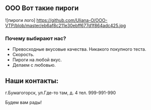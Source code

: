 ## ООО Вот такие пироги

![пироги лого] https://github.com/Uliana-O/OOO-VTP/blob/master/eb6af8c211e30ebff677d1f864adc425.jpg

###  Почему выбирают нас?

- Превосходные вкусовые качества. Никакого покупного теста.
- Скорость.
- Пироги на любой вкус.
- Делаем с любовью.

## Наши контакты:

г.Бумагогорск, ул.Где-то там, д. 4
тел. 999-991-990

Будем вам рады!